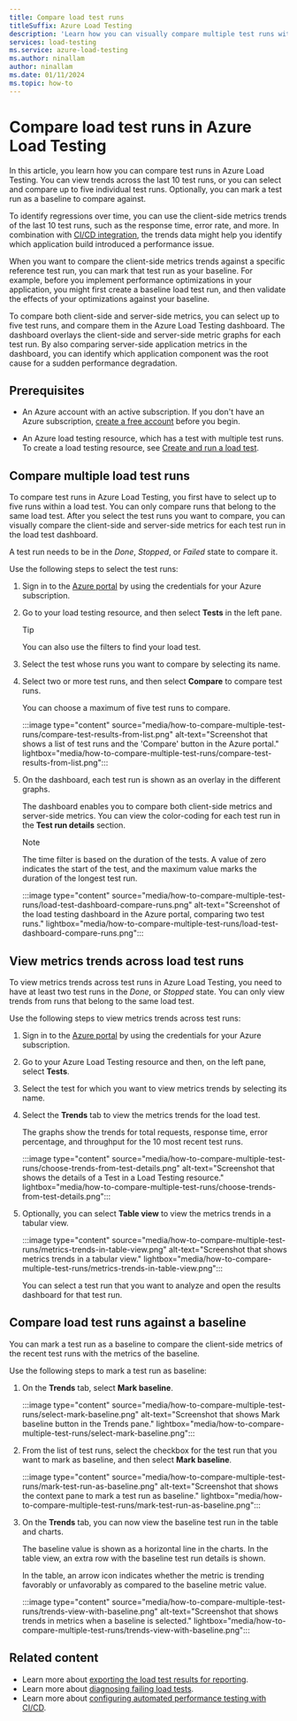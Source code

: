 ```yaml
---
title: Compare load test runs
titleSuffix: Azure Load Testing
description: 'Learn how you can visually compare multiple test runs with Azure Load Testing to identify and analyze performance regressions.'
services: load-testing
ms.service: azure-load-testing
ms.author: ninallam
author: ninallam
ms.date: 01/11/2024
ms.topic: how-to
---
```


# Compare load test runs in Azure Load Testing

In this article, you learn how you can compare test runs in Azure Load Testing. You can view trends across the last 10 test runs, or you can select and compare up to five individual test runs. Optionally, you can mark a test run as a baseline to compare against.

To identify regressions over time, you can use the client-side metrics trends of the last 10 test runs, such as the response time, error rate, and more. In combination with [CI/CD integration](./quickstart-add-load-test-cicd.md), the trends data might help you identify which application build introduced a performance issue.

When you want to compare the client-side metrics trends against a specific reference test run, you can mark that test run as your baseline. For example, before you implement performance optimizations in your application, you might first create a baseline load test run, and then validate the effects of your optimizations against your baseline.

To compare both client-side and server-side metrics, you can select up to five test runs, and compare them in the Azure Load Testing dashboard. The dashboard overlays the client-side and server-side metric graphs for each test run. By also comparing server-side application metrics in the dashboard, you can identify which application component was the root cause for a sudden performance degradation.

## Prerequisites

- An Azure account with an active subscription. If you don't have an Azure subscription, [create a free account](https://azure.microsoft.com/free/?WT.mc_id=A261C142F) before you begin.  

- An Azure load testing resource, which has a test with multiple test runs. To create a load testing resource, see [Create and run a load test](./quickstart-create-and-run-load-test.md).

## Compare multiple load test runs

To compare test runs in Azure Load Testing, you first have to select up to five runs within a load test. You can only compare runs that belong to the same load test. After you select the test runs you want to compare, you can visually compare the client-side and server-side metrics for each test run in the load test dashboard.

A test run needs to be in the *Done*, *Stopped*, or *Failed* state to compare it.

Use the following steps to select the test runs:

1. Sign in to the [Azure portal](https://portal.azure.com) by using the credentials for your Azure subscription.

1. Go to your load testing resource, and then select **Tests** in the left pane.

    > [!TIP]
    > You can also use the filters to find your load test.

1. Select the test whose runs you want to compare by selecting its name.

1. Select two or more test runs, and then select **Compare** to compare test runs.

    You can choose a maximum of five test runs to compare.

    :::image type="content" source="media/how-to-compare-multiple-test-runs/compare-test-results-from-list.png" alt-text="Screenshot that shows a list of test runs and the 'Compare' button in the Azure portal." lightbox="media/how-to-compare-multiple-test-runs/compare-test-results-from-list.png":::

1. On the dashboard, each test run is shown as an overlay in the different graphs.

    The dashboard enables you to compare both client-side metrics and server-side metrics. You can view the color-coding for each test run in the **Test run details** section.

    > [!NOTE]
    > The time filter is based on the duration of the tests. A value of zero indicates the start of the test, and the maximum value marks the duration of the longest test run. 

    :::image type="content" source="media/how-to-compare-multiple-test-runs/load-test-dashboard-compare-runs.png" alt-text="Screenshot of the load testing dashboard in the Azure portal, comparing two test runs." lightbox="media/how-to-compare-multiple-test-runs/load-test-dashboard-compare-runs.png":::

## View metrics trends across load test runs

To view metrics trends across test runs in Azure Load Testing, you need to have at least two test runs in the *Done*, or *Stopped* state. You can only view trends from runs that belong to the same load test.

Use the following steps to view metrics trends across test runs:

1. Sign in to the [Azure portal](https://portal.azure.com) by using the credentials for your Azure subscription.

1. Go to your Azure Load Testing resource and then, on the left pane, select **Tests**.

1. Select the test for which you want to view metrics trends by selecting its name.

1. Select the **Trends** tab to view the metrics trends for the load test.

    The graphs show the trends for total requests, response time, error percentage, and throughput for the 10 most recent test runs.

    :::image type="content" source="media/how-to-compare-multiple-test-runs/choose-trends-from-test-details.png" alt-text="Screenshot that shows the details of a Test in a Load Testing resource." lightbox="media/how-to-compare-multiple-test-runs/choose-trends-from-test-details.png":::
   
1. Optionally, you can select **Table view** to view the metrics trends in a tabular view.

    :::image type="content" source="media/how-to-compare-multiple-test-runs/metrics-trends-in-table-view.png" alt-text="Screenshot that shows metrics trends in a tabular view." lightbox="media/how-to-compare-multiple-test-runs/metrics-trends-in-table-view.png":::

    You can select a test run that you want to analyze and open the results dashboard for that test run.

## Compare load test runs against a baseline

You can mark a test run as a baseline to compare the client-side metrics of the recent test runs with the metrics of the baseline.

Use the following steps to mark a test run as baseline:

1. On the **Trends** tab, select **Mark baseline**.

    :::image type="content" source="media/how-to-compare-multiple-test-runs/select-mark-baseline.png" alt-text="Screenshot that shows Mark baseline button in the Trends pane." lightbox="media/how-to-compare-multiple-test-runs/select-mark-baseline.png":::

1. From the list of test runs, select the checkbox for the test run that you want to mark as baseline, and then select **Mark baseline**.

    :::image type="content" source="media/how-to-compare-multiple-test-runs/mark-test-run-as-baseline.png" alt-text="Screenshot that shows the context pane to mark a test run as baseline." lightbox="media/how-to-compare-multiple-test-runs/mark-test-run-as-baseline.png":::

1. On the **Trends** tab, you can now view the baseline test run in the table and charts.

    The baseline value is shown as a horizontal line in the charts. In the table view, an extra row with the baseline test run details is shown.

    In the table, an arrow icon indicates whether the metric is trending favorably or unfavorably as compared to the baseline metric value.

    :::image type="content" source="media/how-to-compare-multiple-test-runs/trends-view-with-baseline.png" alt-text="Screenshot that shows trends in metrics when a baseline is selected." lightbox="media/how-to-compare-multiple-test-runs/trends-view-with-baseline.png":::

## Related content

- Learn more about [exporting the load test results for reporting](./how-to-export-test-results.md).
- Learn more about [diagnosing failing load tests](./how-to-diagnose-failing-load-test.md).
- Learn more about [configuring automated performance testing with CI/CD](./quickstart-add-load-test-cicd.md).
